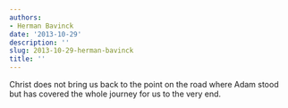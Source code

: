 ```yaml
---
authors:
- Herman Bavinck
date: '2013-10-29'
description: ''
slug: 2013-10-29-herman-bavinck
title: ''
---
```

Christ does not bring us back to the point on the road where Adam stood but has covered the whole journey for us to the very end.



